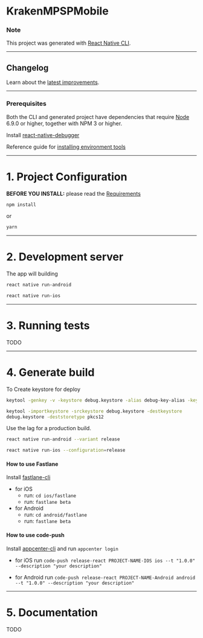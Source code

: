 # KrakenMPSPMobile

### Note

This project was generated with [React Native CLI](https://github.com/react-native-community/cli).


------------

## Changelog

Learn about the [latest improvements](changelog).

------------

### Prerequisites

Both the CLI and generated project have dependencies that require [Node](https://nodejs.org/en/) 6.9.0 or higher, together
with NPM 3 or higher.

Install [react-native-debugger](https://github.com/jhen0409/react-native-debugger)

Reference guide for [installing environment tools](https://docs.rocketseat.dev/ambiente-react-native/android/macos)

------------

# 1. Project Configuration

**BEFORE YOU INSTALL:** please read the [Requirements](../README.md#Requirements)
```bash
npm install
```
or
```bash
yarn
```

------------

# 2. Development server

The app will building

```bash
react native run-android
```

```bash
react native run-ios
```

------------

# 3. Running tests

TODO

------------

# 4. Generate build

To Create keystore for deploy

```bash
keytool -genkey -v -keystore debug.keystore -alias debug-key-alias -keyalg RSA -keysize 2048 -validity 10000

keytool -importkeystore -srckeystore debug.keystore -destkeystore
debug.keystore -deststoretype pkcs12
```

Use the lag for a production build.

```bash
react native run-android --variant release
```

```bash
react native run-ios --configuration=release
```

#### How to use Fastlane

  Install [fastlane-cli](https://www.npmjs.com/package/fastlane)

  * for iOS
    * run: `cd ios/fastlane`
    * run: `fastlane beta`
  * for Android
    * run: `cd android/fastlane`
    * run: `fastlane beta`


#### How to use code-push

  Install [appcenter-cli](https://www.npmjs.com/package/appcenter-cli) and run `appcenter login`

  * for iOS run `code-push release-react PROJECT-NAME-IOS ios --t "1.0.0" --description "your description"`

  * for Android run `code-push release-react PROJECT-NAME-Android android --t "1.0.0" --description "your description"`

------------

# 5. Documentation

TODO
